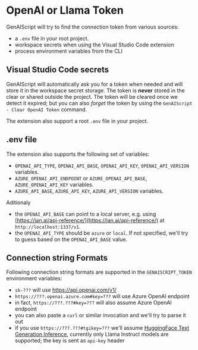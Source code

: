 # OpenAI or Llama Token

GenAIScript will try to find the connection token from various sources:

-   a `.env` file in your root project.
-   workspace secrets when using the Visual Studio Code extension
-   process environment variables from the CLI

## Visual Studio Code secrets

GenAIScript will automatically ask you for a token when needed and will store it in the workspace secret storage. The token is **never** stored in the clear or shared outside the project.
The token will be cleared once we detect it expired; but you can also _forget_ the token by using the `GenAIScript - Clear OpenAI Token` command.

The extension also support a root `.env` file in your project.

## .env file

The extension also supports the following set of variables:

-   `OPENAI_API_TYPE`, `OPENAI_API_BASE`, `OPENAI_API_KEY`, `OPENAI_API_VERSION` variables.
-   `AZURE_OPENAI_API_ENDPOINT` or `AZURE_OPENAI_API_BASE`, `AZURE_OPENAI_API_KEY` variables.
-   `AZURE_API_BASE`, `AZURE_API_KEY`, `AZURE_API_VERSION` variables.

Aditionaly

-   the `OPENAI_API_BASE` can point to a local server, e.g. using [https://jan.ai/api-reference/](https://jan.ai/api-reference/) at `http://localhost:1337/v1`.
-   the `OPENAI_API_TYPE` should be `azure` or `local`. If not specified, we'll try to guess based on the `OPENAI_API_BASE` value.

## Connection string Formats

Following connection string formats are supported in the `GENAISCRIPT_TOKEN` environment variables:

-   `sk-???` will use https://api.openai.com/v1/
-   `https://???.openai.azure.com#key=???` will use Azure OpenAI endpoint
-   in fact, `https://???.???#key=???` will also assume Azure OpenAI endpoint
-   you can also paste a `curl` or similar invocation and we'll try to parse it out
-   if you use `https://???.???#tgikey=???` we'll assume
    [HuggingFace Text Generation Inference](https://github.com/huggingface/text-generation-inference),
    currently only Llama Instruct models are supported; the key is sent as `api-key` header
